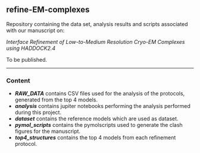 ## refine-EM-complexes

Repository containing the data set, analysis results and scripts associated with our manuscript on:

_Interface Refinement of Low-to-Medium Resolution Cryo-EM Complexes using HADDOCK2.4_

To be published.

***

### Content

* ***RAW_DATA*** contains CSV files used for the analysis of the protocols, generated from the top 4 models.  
* ***analysis*** contains jupiter notebooks performing the analysis performed during this project.  
* ***dataset*** contains the reference models which are used as dataset.  
* ***pymol_scripts*** contains the pymolscripts used to generate the clash figures for the manuscript.  
* ***top4_structures*** contains the top 4 models from each refinement protocol.
